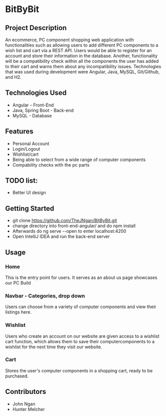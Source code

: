 # BitByBit
## Project Description 
An ecommerce, PC component shopping web application with functionalities such as allowing users to add different PC components to a wish list and cart via a REST API. Users would be able to register for an account and store their information in the database. Another, functionality will be a compatibility check within all the components the user has added to their cart and warns them about any incompatibility issues.  Technologies that was used during development were Angular, Java, MySQL, Git/Github, and H2. 

## Technologies Used
- Angular - Front-End
- Java, Spring Boot - Back-end
- MySQL - Database

## Features
- Personal Account
- Login/Logout
- Wishlist/cart
- Being able to select from a wide range of computer components
- Compability checks with the pc parts

## TODO list:
- Better UI design 


## Getting Started
- git clone https://github.com/TheJNgan/BitByBit.git
- change directory into front-end-angular/ and do npm install
- Afterwards do ng serve --open to enter localhost:4200
- Open IntelliJ IDEA and run the back-end server 

## Usage

### Home
This is the entry point for users. It serves as an about us page showcases our PC Build

### Navbar - Categories, drop down
Users can choose from a variety of computer components and view their listings here.

### Wishlist
Users who create an account on our website are given access to a wishlist cart function, which allows them to save their computercomponents to a wishlist for the next time they visit our website.

### Cart
Stores the user's computer components in a shopping cart, ready to be purchased.


## Contributors
- John Ngan
- Hunter Melcher
